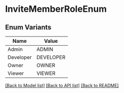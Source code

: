 # InviteMemberRoleEnum

## Enum Variants

| Name | Value |
|---- | -----|
| Admin | ADMIN |
| Developer | DEVELOPER |
| Owner | OWNER |
| Viewer | VIEWER |


[[Back to Model list]](../README.md#documentation-for-models) [[Back to API list]](../README.md#documentation-for-api-endpoints) [[Back to README]](../README.md)


